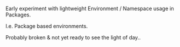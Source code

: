 Early experiment with lightweight Environment / Namespace usage in Packages.

I.e. Package based environments.

Probably broken & not yet ready to see the light of day..

